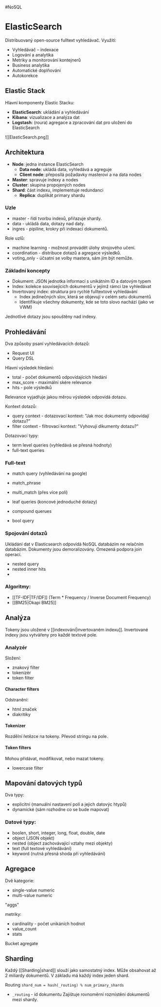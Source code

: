 #NoSQL 
# ElasticSearch
Distribuovaný open-source fulltext vyhledávač.
Využití:
- Vyhledávač – indexace
- Logování a analytika
- Metriky a monitorování kontejnerů
- Business analytika
- Automatické doplňování
- Autokorekce

## Elastic Stack
Hlavní komponenty Elastic Stacku:
- **ElasticSearch**: ukládání a vyhledávání
- **Kibana**: vizualizace a analýza dat
- **Logstash**: (roura) agregace a zpracování dat pro uložení do ElasticSearch

![[ElasticSearch.png]]

## Architektura
- **Node**: jedna instance ElasticSearch 
	- **Data node**: ukládá data, vyhledává a agreguje
	- **Client node**: přeposílá požadavky masterovi a na data nodes
- **Master**: spravuje indexy a nodes
- **Cluster**: skupina propojených nodes
- **Shard**: část indexu, implementuje redundanci
	- **Replica**: duplikát primary shardu

### Uzle
- master - řídí tvorbu indexů, přiřazuje shardy. 
- data - ukládá data, dotazy nad daty.
- ingres - pipiline, krokry při indexaci dokumentů. 

Role uzlů:
- machine learning - možnost provádět úlohy strojového učení.
- coordination - distribuce dotazů a agregace výsledků.
- voting_only - účsatní se volby mastera, sám jím být nemůže. 

### Základní koncepty
- Dokument: JSON jednotka informací s unikátním ID a datovým typem
- Index: kolekce souvisejících dokumentů v jejímž rámci lze vyhledávat
- Invertovaný index: struktura pro rychlé fulltextové vyhledávání
	- Index jedinečných slov, která se objevují v celém setu dokumentů
	- Identifikuje všechny dokumenty, kde se toto slovo nachází (jako ve VWM)

Jednotlivé dotazy jsou spouštěny nad indexy.

## Prohledávání 
Dva způsoby psaní vyhledávacích dotazů:
- Request UI
- Query DSL

Hlavní výsledek hledání:
- total - počet dokumentů odpovídajících hledání
- max_score - maximální skére relevance
- hits - pole výsledků

Relevance vyjadřuje jakou měrou výsledek odpovídá dotazu.

Kontext dotazů:
- query context - dotazovací kontext: "Jak moc dokumenty odpovídají dotazu?"
- filter context - filtrovací kontext: "Vyhovují dikumenty dotazu?"

Dotazovací typy:
- term level queries (vyhledává se přesná hodnoty)
- full-text queries 

### Full-text
- match query (vyhledávání na google)
- match_phrase 
- multi_match (přes více polí)

- leaf queries (koncové jednoduché dotazy)
- compound querues
- bool query

### Spojování dotazů
Ukládání dat v Elasticsearch odpovídá NoSQL databázím ne relačním databázím.
Dokumenty jsou demoralizovány. Omezená podpora join operací.

- nested query
- nested inner hits
- 

### Algoritmy:
- [[TF-IDF|TF/IDF]] (Term * Frequency / Inverse Document Frequency)
- [[BM25|Okapi BM25]]

## Analýza
Tokeny jsou uložené v [[indexování|invertovaném indexu]]. Invertované indexy jsou vytvářeny pro každé textové pole. 

### Analyzér

Složení:
- znakový filter
- tokenizér
- token filter

#### Character filters
Odstranění:
- html značek
- diakritiky

#### Tokenizer
Rozdělní řetězce na tokeny.
Převod stringu na pole.

#### Token filters
Mohou přidávat, modifikovat, nebo mazat tokeny. 

- lowercase filter

## Mapování datových typů
Dva typy:
- explicitní (manuální nastavení polí a jejich datovýc htypů)
- dynamické (sám rozhodne co se bude mapovat)

### Datové typy:
- boolen, short, integer, long, float, double, date
- object (JSON objekt)
- nested (object zachovávající vztahy mezi objekty)
- text (full textové vyhledávání)
- keyword (nutná přesná shoda při vyhledávání)

## Agregace
Dvě kategorie:
- single-value numeric
- multi-value numeric

"aggs"

metriky:
- cardinality - počet unikáních hodnot
- value_count
- stats

Bucket agregate

## Sharding
Každý [[Sharding|shard]] slouží jako samostatný index. Může obsahovat až 2 miliardy dokumentů. V základu má každý index jeden shard. 

Routing
`shard_num = hash(_routing) % num_primary_shards`
- `_routing` - id dokumentu
Zajištuje rovnoměrní rozmístění dokumentů mezi shardy. 